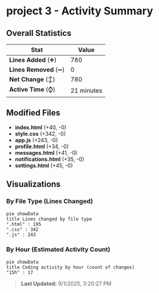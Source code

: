 # project 3 - Activity Summary 

## Overall Statistics

| Stat                   | Value                                                             |
| ---------------------- | ----------------------------------------------------------------- |
| **Lines Added** (➕)   | 780                                          |
| **Lines Removed** (➖) | 0                                        |
| **Net Change** (↕)    | 780                |
| **Active Time** (⌚)   | 21 minutes |


## Modified Files
- **index.html** (+40, -0)
- **style.css** (+342, -0)
- **app.js** (+243, -0)
- **profile.html** (+34, -0)
- **messages.html** (+41, -0)
- **notifications.html** (+35, -0)
- **settings.html** (+45, -0)

## Visualizations

### By File Type (Lines Changed)

```mermaid
pie showData
title Lines changed by file type
".html" : 195
".css" : 342
".js" : 243
```

### By Hour (Estimated Activity Count)

```mermaid
pie showData
title Coding activity by hour (count of changes)
"15h" : 17
```


> **Last Updated:** 9/1/2025, 3:20:27 PM